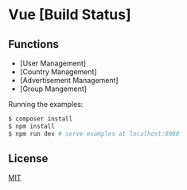 # Vue [Build Status]

## Functions

- [User Management]
- [Country Management]
- [Advertisement Management]
- [Group Mangement]

Running the examples:

``` bash
$ composer install
$ npm install
$ npm run dev # serve examples at localhost:8080
```

## License

[MIT](http://opensource.org/licenses/MIT)
